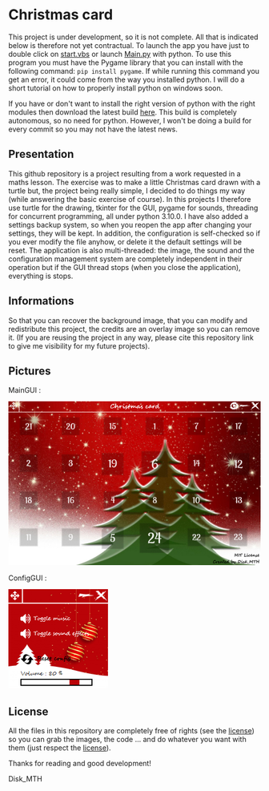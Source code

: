 # Christmas card
This project is under development, so it is not complete. All that is indicated 
below is therefore not yet contractual. To launch the app you have just to double 
click on [start.vbs](https://github.com/Disk-MTH/Christmas-card/blob/master/start.vbs) or launch [Main.py](https://github.com/Disk-MTH/Christmas-card/blob/master/diskmth/Main.py) with python. To use this program you must 
have the Pygame library that you can install with the following command: ```pip install pygame```. If while running this command you get an error, it could come 
from the way you installed python. I will do a short tutorial on how to properly 
install python on windows soon.

If you have or don't want to install the right version of python with the right 
modules then download the latest build [here](https://github.com/Disk-MTH/Christmas-card/releases). This build is completely 
autonomous, so no need for python. However, I won't be doing a build for 
every commit so you may not have the latest news.

## Presentation
This github repository is a project resulting from a work requested in a maths 
lesson. The exercise was to make a little Christmas card drawn with a turtle but, 
the project being really simple, I decided to do things my way (while answering 
the basic exercise of course). In this projects I therefore use turtle for the 
drawing, tkinter for the GUI, pygame for sounds, threading for concurrent 
programming, all under python 3.10.0. I have also added a settings backup 
system, so when you reopen the app after changing your settings, they will be 
kept. In addition, the configuration is self-checked so if you ever modify the file 
anyhow, or delete it the default settings will be reset. The application is also 
multi-threaded: the image, the sound and the configuration management 
system are completely independent in their operation but if the GUI thread stops 
(when you close the application), everything is stops.

## Informations
So that you can recover the background image, that you can modify and 
redistribute this project, the credits are an overlay image so you can remove it. 
(If you are reusing the project in any way, please cite this repository link to give 
me visibility for my future projects).

## Pictures
MainGUI :

![Screenshot 1](pictures/main_gui.png)

ConfigGUI :

![Screenshot 2](pictures/config_gui.png)

## License
All the files in this repository are completely free of rights (see the [license](https://github.com/Disk-MTH/Christmas-card/blob/master/license.txt)) so 
you can grab the images, the code ... and do whatever you want with them (just 
respect the [license](https://github.com/Disk-MTH/Christmas-card/blob/master/license.txt)).

Thanks for reading and good development!

Disk_MTH